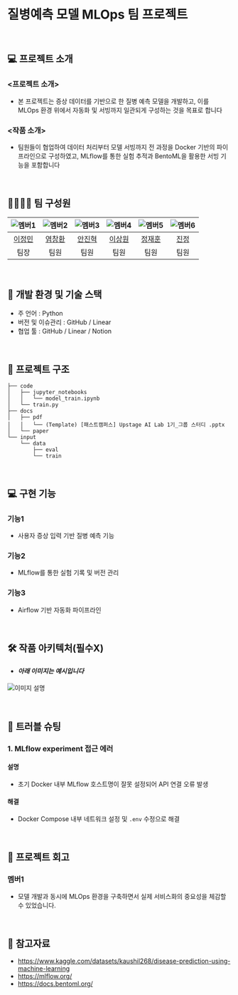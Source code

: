 # 질병예측 모델 MLOps 팀 프로젝트

<br>

## 💻 프로젝트 소개
### <프로젝트 소개>
- 본 프로젝트는 증상 데이터를 기반으로 한 질병 예측 모델을 개발하고, 이를 MLOps 환경 위에서 자동화 및 서빙까지 일관되게 구성하는 것을 목표로 합니다

### <작품 소개>
- 팀원들이 협업하여 데이터 처리부터 모델 서빙까지 전 과정을 Docker 기반의 파이프라인으로 구성하였고, MLflow를 통한 실험 추적과 BentoML을 활용한 서빙 기능을 포함합니다

<br>

## 👨‍👩‍👦‍👦 팀 구성원

| ![멤버1](https://avatars.githubusercontent.com/u/156163982?v=4) | ![멤버2](https://avatars.githubusercontent.com/u/156163982?v=4) | ![멤버3](https://avatars.githubusercontent.com/u/156163982?v=4) | ![멤버4](https://avatars.githubusercontent.com/u/156163982?v=4) | ![멤버5](https://avatars.githubusercontent.com/u/156163982?v=4) | ![멤버6](https://avatars.githubusercontent.com/u/156163982?v=4) |
| :------------------------------------------------------------: | :------------------------------------------------------------: | :------------------------------------------------------------: | :------------------------------------------------------------: | :------------------------------------------------------------: | :------------------------------------------------------------: |
|   [이정민](https://github.com/yourprofile1)   |   [염창환](https://github.com/yourprofile2)   |   [안진혁](https://github.com/yourprofile3)   |   [이상원](https://github.com/yourprofile4)   |   [정재훈](https://github.com/yourprofile5)   |   [진정](https://github.com/yourprofile6)   |
| 팀장 | 팀원 | 팀원 | 팀원 | 팀원 | 팀원 |

<br>

## 🔨 개발 환경 및 기술 스택
- 주 언어 : Python
- 버전 및 이슈관리 : GitHub / Linear
- 협업 툴 : GitHub / Linear / Notion

<br>

## 📁 프로젝트 구조
```
├── code
│   ├── jupyter_notebooks
│   │   └── model_train.ipynb
│   └── train.py
├── docs
│   ├── pdf
│   │   └── (Template) [패스트캠퍼스] Upstage AI Lab 1기_그룹 스터디 .pptx
│   └── paper
└── input
    └── data
        ├── eval
        └── train
```

<br>

## 💻​ 구현 기능
### 기능1
- 사용자 증상 입력 기반 질병 예측 기능

### 기능2
- MLflow를 통한 실험 기록 및 버전 관리

### 기능3
- Airflow 기반 자동화 파이프라인

<br>

## 🛠️ 작품 아키텍처(필수X)
- #### _아래 이미지는 예시입니다_
![이미지 설명](https://miro.medium.com/v2/resize:fit:4800/format:webp/1*ub_u88a4MB5Uj-9Eb60VNA.jpeg)

<br>

## 🚨​ 트러블 슈팅
### 1. MLflow experiment 접근 에러

#### 설명
- 초기 Docker 내부 MLflow 호스트명이 잘못 설정되어 API 연결 오류 발생

#### 해결
- Docker Compose 내부 네트워크 설정 및 `.env` 수정으로 해결

<br>

## 📌 프로젝트 회고
### 멤버1
- 모델 개발과 동시에 MLOps 환경을 구축하면서 실제 서비스화의 중요성을 체감할 수 있었습니다.

<br>

## 📰​ 참고자료
- https://www.kaggle.com/datasets/kaushil268/disease-prediction-using-machine-learning  
- https://mlflow.org/  
- https://docs.bentoml.org/  
